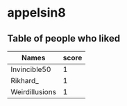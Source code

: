 # appelsin8
## Table of people who liked
Names | score
--- | ---
Invincible50 | 1
Rikhard_ | 1
Weirdillusions | 1
